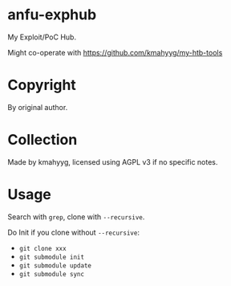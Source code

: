 # anfu-exphub

My Exploit/PoC Hub.

Might co-operate with https://github.com/kmahyyg/my-htb-tools

# Copyright

By original author.

# Collection

Made by kmahyyg, licensed using AGPL v3 if no specific notes.

# Usage

Search with `grep`, clone with `--recursive`.

Do Init if you clone without `--recursive`:

- `git clone xxx`
- `git submodule init`
- `git submodule update`
- `git submodule sync`
